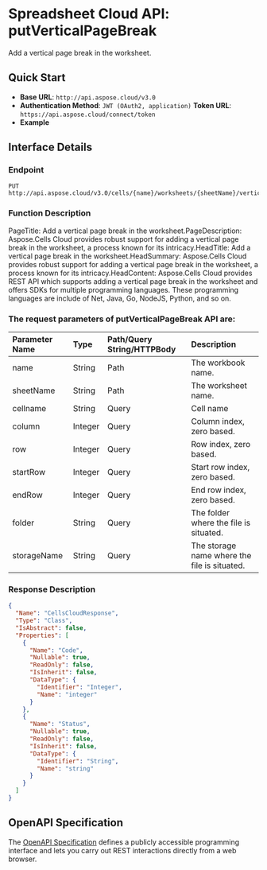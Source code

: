 # **Spreadsheet Cloud API: putVerticalPageBreak**

Add a vertical page break in the worksheet. 

## **Quick Start**

- **Base URL**: `http://api.aspose.cloud/v3.0`
- **Authentication Method**: `JWT (OAuth2, application)`  **Token URL**: `https://api.aspose.cloud/connect/token`
- **Example** 
<script src="https://gist.github.com/aspose-cells-cloud-gists/8a5b324fdf3e574dbd747c1a1e24b05d.js?file=Example30_PutVerticalPageBreak.cs"></script>

## **Interface Details**

### **Endpoint** 

```
PUT http://api.aspose.cloud/v3.0/cells/{name}/worksheets/{sheetName}/verticalpagebreaks
```

### **Function Description**
PageTitle: Add a vertical page break in the worksheet.PageDescription: Aspose.Cells Cloud provides robust support for adding a vertical page break in the worksheet, a process known for its intricacy.HeadTitle: Add a vertical page break in the worksheet.HeadSummary: Aspose.Cells Cloud provides robust support for adding a vertical page break in the worksheet, a process known for its intricacy.HeadContent: Aspose.Cells Cloud provides REST API which supports adding a vertical page break in the worksheet and offers SDKs for multiple programming languages. These programming languages are include of Net, Java, Go, NodeJS, Python, and so on.

### The request parameters of **putVerticalPageBreak** API are: 

| Parameter Name | Type | Path/Query String/HTTPBody | Description | 
| :- | :- | :- |:- | 
|name|String|Path|The workbook name.|
|sheetName|String|Path|The worksheet name.|
|cellname|String|Query|Cell name|
|column|Integer|Query|Column index, zero based.|
|row|Integer|Query|Row index, zero based.|
|startRow|Integer|Query|Start row index, zero based.|
|endRow|Integer|Query|End row index, zero based.|
|folder|String|Query|The folder where the file is situated.|
|storageName|String|Query|The storage name where the file is situated.|


### **Response Description**
```json
{
  "Name": "CellsCloudResponse",
  "Type": "Class",
  "IsAbstract": false,
  "Properties": [
    {
      "Name": "Code",
      "Nullable": true,
      "ReadOnly": false,
      "IsInherit": false,
      "DataType": {
        "Identifier": "Integer",
        "Name": "integer"
      }
    },
    {
      "Name": "Status",
      "Nullable": true,
      "ReadOnly": false,
      "IsInherit": false,
      "DataType": {
        "Identifier": "String",
        "Name": "string"
      }
    }
  ]
}
```

## OpenAPI Specification

The [OpenAPI Specification](https://reference.aspose.cloud/cells/#/PageBreaksController/PutVerticalPageBreak) defines a publicly accessible programming interface and lets you carry out REST interactions directly from a web browser.

